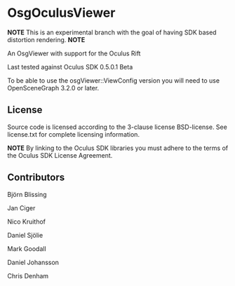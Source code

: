 OsgOculusViewer
===============

**NOTE** This is an experimental branch with the goal of having SDK based distortion rendering. **NOTE**


An OsgViewer with support for the Oculus Rift

Last tested against Oculus SDK 0.5.0.1 Beta

To be able to use the osgViewer::ViewConfig version you will need to use OpenSceneGraph 3.2.0 or later.


License
-------
Source code is licensed according to the 3-clause license BSD-license. 
See license.txt for complete licensing information. 

**NOTE** By linking to the Oculus SDK libraries you must adhere to the terms of the Oculus SDK License Agreement.


Contributors
------------
Björn Blissing

Jan Ciger

Nico Kruithof

Daniel Sjölie

Mark Goodall

Daniel Johansson

Chris Denham
